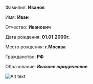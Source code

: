 Фамилия: __Иванов__

Имя: __Иван__

Отчество: __Иванович__

Дата рождения: __01.01.2000г.__

Место рождения: __г.Москва__

Гражданство: __РФ__

Образование: __*Высшее юридическое*__

![Alt text](../%D0%A1%D0%BA%D1%80%D0%B8%D0%BD%D1%8B/1.jpg)